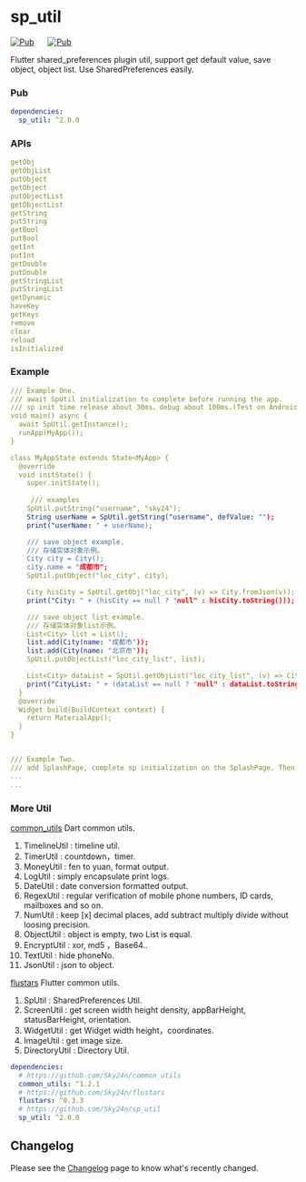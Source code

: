 # sp_util
[![Pub](https://img.shields.io/pub/v/sp_util.svg?style=flat-square&color=009688)](https://pub.dartlang.org/packages/sp_util)&nbsp;&nbsp;&nbsp;&nbsp;&nbsp;&nbsp;[![Pub](https://img.shields.io/pub/v/sp_util.svg?style=flat-square&color=2196F3)](https://pub.flutter-io.cn/packages/sp_util)

Flutter shared_preferences plugin util, support get default value, save object, object list. Use SharedPreferences easily.

### Pub
```yaml
dependencies:
  sp_util: ^2.0.0
```

### APIs
```yaml
getObj
getObjList
putObject
getObject
putObjectList
getObjectList
getString
putString
getBool
putBool
getInt
putInt
getDouble
putDouble
getStringList
putStringList
getDynamic
haveKey
getKeys
remove
clear
reload
isInitialized
```

### Example
```yaml
/// Example One.
/// await SpUtil initialization to complete before running the app.
/// sp init time release about 30ms，debug about 100ms.(Test on Android.)
void main() async {
  await SpUtil.getInstance();
  runApp(MyApp());
}

class MyAppState extends State<MyApp> {
  @override
  void initState() {
    super.initState();
 
     /// examples
    SpUtil.putString("username", "sky24");
    String userName = SpUtil.getString("username", defValue: "");
    print("userName: " + userName);

    /// save object example.
    /// 存储实体对象示例。
    City city = City();
    city.name = "成都市";
    SpUtil.putObject("loc_city", city);

    City hisCity = SpUtil.getObj("loc_city", (v) => City.fromJson(v));
    print("City: " + (hisCity == null ? "null" : hisCity.toString()));

    /// save object list example.
    /// 存储实体对象list示例。
    List<City> list = List();
    list.add(City(name: "成都市"));
    list.add(City(name: "北京市"));
    SpUtil.putObjectList("loc_city_list", list);

    List<City> dataList = SpUtil.getObjList("loc_city_list", (v) => City.fromJson(v));
    print("CityList: " + (dataList == null ? "null" : dataList.toString()));
  }
  @override
  Widget build(BuildContext context) {
    return MaterialApp();
  }
}  


/// Example Two.
/// add SplashPage, complete sp initialization on the SplashPage. Then you can use it synchronously to the homepage。
...
...
```

### More Util
[common_utils](https://github.com/Sky24n/common_utils) Dart common utils.
1. TimelineUtil     : timeline util.
2. TimerUtil        : countdown，timer.
3. MoneyUtil        : fen to yuan, format output.
4. LogUtil          : simply encapsulate print logs.
5. DateUtil         : date conversion formatted output.
6. RegexUtil        : regular verification of mobile phone numbers, ID cards, mailboxes and so on.
7. NumUtil          : keep [x] decimal places, add subtract multiply divide without loosing precision.
8. ObjectUtil       : object is empty, two List is equal.
9. EncryptUtil      : xor, md5 ，Base64..
10. TextUtil        : hide phoneNo.
11. JsonUtil        : json to object.

[flustars](https://github.com/Sky24n/flustars) Flutter common utils.
1. SpUtil           : SharedPreferences Util.
2. ScreenUtil       : get screen width height density, appBarHeight, statusBarHeight, orientation.
3. WidgetUtil       : get Widget width height，coordinates.
4. ImageUtil        : get image size.
5. DirectoryUtil    : Directory Util.

```yaml
dependencies:
  # https://github.com/Sky24n/common_utils
  common_utils: ^1.2.1
  # https://github.com/Sky24n/flustars
  flustars: ^0.3.3
  # https://github.com/Sky24n/sp_util
  sp_util: ^2.0.0
```

## Changelog

Please see the [Changelog](CHANGELOG.md) page to know what's recently changed.